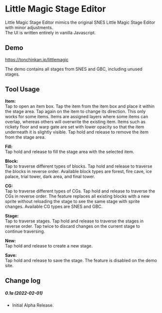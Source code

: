 # Little Magic Stage Editor

Little Magic Stage Editor mimics the original SNES Little Magic Stage Editor with minor adjustments.\
The UI is written entirely in vanilla Javascript.

## Demo

https://tonchinkan.jp/littlemagic

The demo contains all stages from SNES and GBC, including unused stages.

## Tool Usage

__Item:__\
Tap to open an item box. Tap the item from the item box and place it within the stage area.
Tap again on the item to change its direction. This only works for some items.
Items are assigned layers where some items can overlap, whereas others will overwrite the existing item.
Items such as rickety floor and warp gate are set with lower opacity so that the item underneath it is slightly visible.
Tap hold and release to remove the item from the stage area.

__Fill:__\
Tap hold and release to fill the stage area with the selected item.

__Block:__\
Tap to traverse different types of blocks. Tap hold and release to traverse the blocks in reverse order.
Available block types are forest, fire cave, ice palace, trial tower, dark area, and final tower.

__CG:__\
Tap to traverse different types of CGs. Tap hold and release to traverse the CGs in reverse order.
The feature replaces all existing blocks with a new sprite without reloading the stage to see the same stage with sprite changes.
Available CG types are SNES and GBC.

__Stage:__\
Tap to traverse stages. Tap hold and release to traverse the stages in reverse order.
Tap twice to discard changes on the current stage to continue traversing.

__New:__\
Tap hold and release to create a new stage.

__Save:__\
Tap hold and release to save the stage. The feature is disabled on the demo site.

## Change log
##### 0.1a (2022-02-01)
- Initial Alpha Release.
